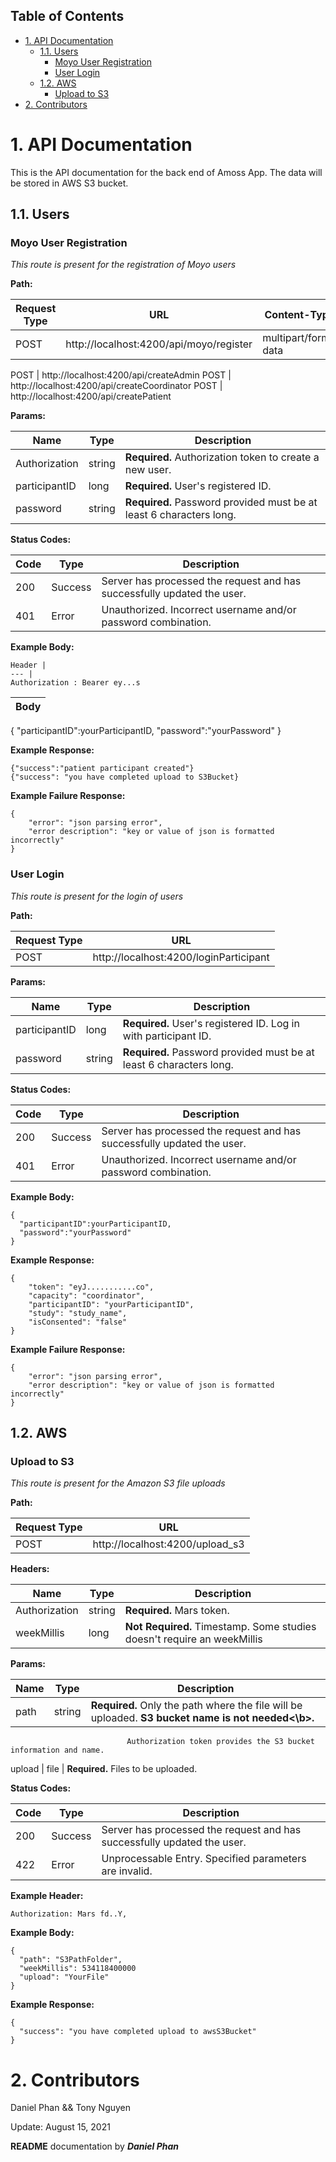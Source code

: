 
## Table of Contents
- [1. API Documentation](#3-api-documentation)
  - [1.1. Users](#31-salesforce)
    - [Moyo User Registration](#moyo-user-registration)
    - [User Login](#user-login)
  + [1.2. AWS](#32-aws)
    - [Upload to S3](#upload-to-s3)
- [2. Contributors](#4-contributors)

# 1. API Documentation
This is the API documentation for the back end of Amoss App.
The data will be stored in AWS S3 bucket.

## 1.1. Users

### Moyo User Registration

*This route is present for the registration of Moyo users*

**Path:**

Request Type | URL | Content-Type
--- | --- | ---
  POST |  http://localhost:4200/api/moyo/register | multipart/form-data

  POST |  http://localhost:4200/api/createAdmin
  POST |  http://localhost:4200/api/createCoordinator
  POST |  http://localhost:4200/api/createPatient

**Params:**

Name | Type | Description
--- | --- | ---
Authorization | string | **Required.** Authorization token to create a new user.
participantID | long | **Required.** User's registered ID.
password | string | **Required.** Password provided must be at least 6 characters long.


**Status Codes:**

Code | Type | Description
---|---|---
200 | Success | Server has processed the request and has successfully updated the user.
401 | Error | Unauthorized. Incorrect username and/or password combination.

**Example Body:**

```
Header |
--- | 
Authorization : Bearer ey...s
```
Body |
--- | 
{
  "participantID":yourParticipantID,
  "password":"yourPassword"
}

**Example Response:**

```
{"success":"patient participant created"}
{"success": "you have completed upload to S3Bucket}
```

**Example Failure Response:**

```
{
    "error": "json parsing error",
    "error description": "key or value of json is formatted incorrectly"
}
```

### User Login

*This route is present for the login of users*

**Path:**

Request Type | URL
--- | ---
POST |  http://localhost:4200/loginParticipant

**Params:**

Name | Type | Description
--- | --- | ---
participantID | long | **Required.** User's registered ID. Log in with participant ID.
password | string | **Required.** Password provided must be at least 6 characters long.

**Status Codes:**

Code | Type | Description
---|---|---
200 | Success | Server has processed the request and has successfully updated the user.
401 | Error | Unauthorized. Incorrect username and/or password combination.

**Example Body:**

```
{
  "participantID":yourParticipantID,
  "password":"yourPassword"
}
```
**Example Response:**

```
{
    "token": "eyJ...........co",
    "capacity": "coordinator",
    "participantID": "yourParticipantID",
    "study": "study_name",
    "isConsented": "false"
}
```

**Example Failure Response:**

```
{
    "error": "json parsing error",
    "error description": "key or value of json is formatted incorrectly"
}
```

## 1.2. AWS

### Upload to S3

*This route is present for the Amazon S3 file uploads*

**Path:**

Request Type | URL
--- | ---
POST | http://localhost:4200/upload_s3

**Headers:**

Name | Type | Description
--- | --- | ---
Authorization | string | **Required.** Mars token.
weekMillis | long | **Not Required.** Timestamp. Some studies doesn't require an weekMillis

**Params:**

Name | Type | Description
--- | --- | ---
path | string | **Required.** Only the path where the file will be uploaded. <b>S3 bucket name is not needed<\b>. 
                              Authorization token provides the S3 bucket information and name.
upload | file | **Required.** Files to be uploaded.

**Status Codes:**

Code | Type | Description
---|---|---
200 | Success | Server has processed the request and has successfully updated the user.
422 | Error | Unprocessable Entry. Specified parameters are invalid.

**Example Header:**

```
Authorization: Mars fd..Y,
```

**Example Body:**

```
{
  "path": "S3PathFolder",
  "weekMillis": 534118400000
  "upload": "YourFile"
}
```

**Example Response:**

```
{
  "success": "you have completed upload to awsS3Bucket"
}
```

# 2. Contributors

Daniel Phan && Tony Nguyen

Update: August 15, 2021

**README** documentation by **_Daniel Phan_**
